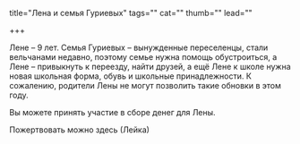 title="Лена и семья Гуриевых"
tags=""
cat=""
thumb=""
lead=""

+++

Лене – 9 лет.
Семья Гуриевых – вынужденные переселенцы, стали вельчанами недавно, поэтому семье нужна помощь обустроиться, а Лене – привыкнуть к переезду, найти друзей, а ещё Лене к школе нужна новая школьная форма, обувь и школьные принадлежности. К сожалению, родители Лены не могут позволить такие обновки в этом году. 
<p>Вы можете принять участие в сборе денег для Лены. 
<p>Пожертвовать можно здесь (Лейка)

